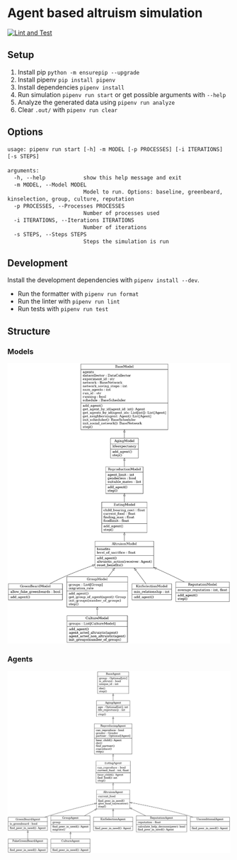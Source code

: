 # Agent based altruism simulation

[![Lint and Test](https://github.com/koerners/thesis-simulation/actions/workflows/pytest.yml/badge.svg?branch=main)](https://github.com/koerners/thesis-simulation/actions/workflows/pytest.yml)

## Setup

1. Install pip ```python -m ensurepip --upgrade```
2. Install pipenv ```pip install pipenv```
3. Install dependencies ```pipenv install```
4. Run simulation ```pipenv run start``` or get possible arguments with ```--help```
5. Analyze the generated data using ```pipenv run analyze```
6. Clear ```.out/``` with ```pipenv run clear```

## Options

```
usage: pipenv run start [-h] -m MODEL [-p PROCESSES] [-i ITERATIONS] [-s STEPS]

arguments:
  -h, --help            show this help message and exit
  -m MODEL, --Model MODEL
                        Model to run. Options: baseline, greenbeard, kinselection, group, culture, reputation
  -p PROCESSES, --Processes PROCESSES
                        Number of processes used
  -i ITERATIONS, --Iterations ITERATIONS
                        Number of iterations
  -s STEPS, --Steps STEPS
                        Steps the simulation is run
```

## Development

Install the development dependencies with ```pipenv install --dev```.

- Run the formatter with ```pipenv run format```
- Run the linter with ```pipenv run lint```
- Run tests with ```pipenv run test```

## Structure

### Models

![UML-Models](https://github.com/koerners/thesis-simulation/blob/main/uml/classes_Models.png)

### Agents

![UML-Models](https://github.com/koerners/thesis-simulation/blob/main/uml/classes_Agents.png)
